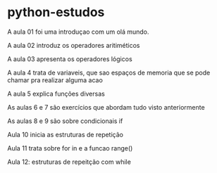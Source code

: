 # python-estudos

A aula 01 foi uma introduçao com um olá mundo.

A aula 02 introduz os operadores aritiméticos

A aula 03 apresenta os operadores lógicos

A aula 4 trata de variaveis, que sao espaços de memoria que se pode chamar pra realizar alguma acao

A aula 5 explica funções diversas

As aulas 6 e 7 são exercícios que abordam tudo visto anteriormente

As aulas 8 e 9 são sobre condicionais if

Aula 10 inicia as estruturas de repetição

Aula 11 trata sobre for in e a funcao range()

Aula 12: estruturas de repeitção com while